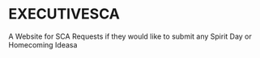 # EXECUTIVESCA
A Website for SCA Requests if they would like to submit any Spirit Day or Homecoming Ideasa
